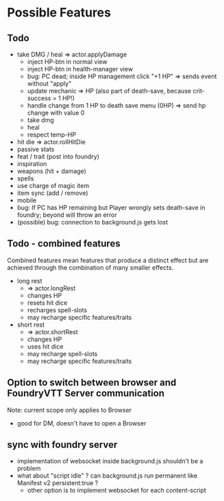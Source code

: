 # Possible Features

## Todo

- take DMG / heal => actor.applyDamage
  - inject HP-btn in normal view
  - inject HP-btn in health-manager view
  - bug: PC dead; inside HP management click "+1 HP" => sends event without "apply"
  - update mechanic => HP (also part of death-save, because crit-success = 1 HP!)
  - handle change from 1 HP to death save menu (0HP) => send hp change with value 0
  - take dmg
  - heal
  - respect temp-HP
- hit die => actor.rollHitDie
- passive stats
- feat / trait (post into foundry)
- inspiration
- weapons (hit + damage)
- spells
- use charge of magic item
- item sync (add / remove)
- mobile
- bug: If PC has HP remaining but Player wrongly sets death-save in foundry; beyond will throw an error
- (possible) bug: connection to background.js gets lost

## Todo - combined features

Combined features mean features that produce a distinct effect but are achieved through the combination of many smaller effects.

- long rest
  - => actor.longRest
  - changes HP
  - resets hit dice
  - recharges spell-slots
  - may recharge specific features/traits
- short rest
  - => actor.shortRest
  - changes HP
  - uses hit dice
  - may recharge spell-slots
  - may recharge specific features/traits

## Option to switch between browser and FoundryVTT Server communication

Note: current scope only applies to Browser

- good for DM, doesn't have to open a Browser

## sync with foundry server

- implementation of websocket inside background.js shouldn't be a problem
- what about "script idle" ? can background.js run permanent like Manifest v2 persistent:true ?
  - other option is to implement websocket for each content-script
